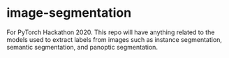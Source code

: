 # image-segmentation
For PyTorch Hackathon 2020. This repo will have anything related to the models used to extract labels from images such as instance segmentation, semantic segmentation, and panoptic segmentation.
